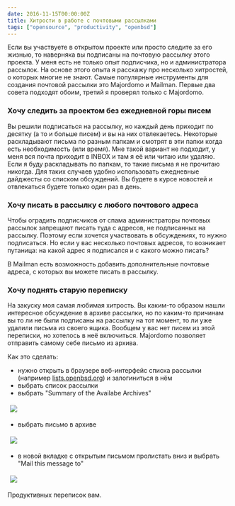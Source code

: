 ```yaml
---
date: 2016-11-15T00:00:00Z
title: Хитрости в работе с почтовыми рассылками
tags: ["opensource", "productivity", "openbsd"]
---
```


Если вы участвуете в открытом проекте или просто следите за его жизнью, то
наверняка вы подписаны на почтовую рассылку этого проекта. У меня есть не только
опыт подписчика, но и администратора рассылок. На основе этого опыта я расскажу
про несколько хитростей, о которых многие не знают.  Самые популярные
инструменты для создания почтовой рассылки это Majordomo и Mailman. Первые два
совета подходят обоим, третий я проверял только с Majordomo.

### Хочу следить за проектом без ежедневной горы писем

Вы решили подписаться на рассылку, но каждый день приходит по десятку (а то и
больше писем) и вы на них отвлекаетесь. Некоторые раскладывают письма по разным
папкам и смотрят в эти папки когда есть необходимость (или время). Мне такой
вариант не подходит, у меня вся почта приходит в INBOX и там я её или читаю или
удаляю. Если я буду раскладывать по папкам, то такие письма я не прочитаю
никогда. Для таких случаев удобно использовать ежедневные дайджесты со списком
обсуждений. Вы будете в курсе новостей и отвлекаться будете только один раз в
день.

### Хочу писать в рассылку с любого почтового адреса

Чтобы оградить подписчиков от спама администраторы почтовых рассылок запрещают
писать туда с адресов, не подписанных на рассылку. Поэтому если хочется
участвовать в обсуждениях, то нужно подписаться. Но если у вас несколько
почтовых адресов, то возникает путаница: на какой адрес я подписался и с какого
можно писать?

В Mailman есть возможность добавить дополнительные почтовые адреса, с которых вы
можете писать в рассылку.

### Хочу поднять старую переписку

На закуску моя самая любимая хитрость.
Вы каким-то образом нашли интересное обсуждение в архиве рассылки, но по
каким-то причинам вы то ли не были подписаны на рассылку на тот момент, то ли
уже удалили письма из своего ящика. Вообщем у вас нет писем из этой переписки,
но хотелось в неё включиться. Majordomo позволяет отправить самому себе письмо
из архива.

Как это сделать:

* нужно открыть в браузере веб-интерфейс списка рассылки (например
[lists.openbsd.org](https://lists.openbsd.org/)) и залогиниться в нём
* выбрать список рассылки
* выбрать "Summary of the Availabe Archives"

<img src="/images/ml-1.png" vspace="5" hspace="6">

* выбрать письмо в архиве

<img src="/images/ml-2.png" vspace="5" hspace="6">

* в новой вкладке с открытым письмом пролистать вниз и выбрать "Mail this
message to"

<img src="/images/ml-3.png" vspace="5" hspace="6">

Продуктивных переписок вам.
